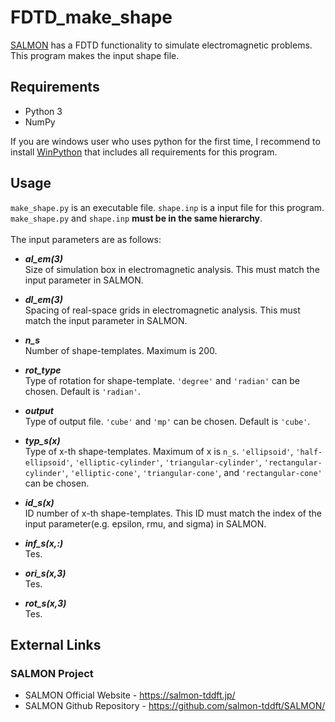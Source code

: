 # FDTD_make_shape

[SALMON](https://salmon-tddft.jp/) has a FDTD functionality to simulate electromagnetic problems. This program makes the input shape file.

## Requirements

 - Python 3
 - NumPy

If you are windows user who uses python for the first time, I recommend to install [WinPython](https://sourceforge.net/projects/winpython/) that includes all requirements for this program.

## Usage

`make_shape.py` is an executable file. `shape.inp` is a input file for this program. `make_shape.py` and `shape.inp` **must be in the same hierarchy**.<br><br>
The input parameters are as follows:<br>

- ***al_em(3)*** <br>
Size of simulation box in electromagnetic analysis. This must match the input parameter in SALMON.

- ***dl_em(3)*** <br>
Spacing of real-space grids in electromagnetic analysis. This must match the input parameter in SALMON.

- ***n_s*** <br>
Number of shape-templates. Maximum is 200.

- ***rot_type*** <br>
Type of rotation for shape-template. `'degree'` and `'radian'` can be chosen. Default is `'radian'`.

- ***output*** <br>
Type of output file. `'cube'` and `'mp'` can be chosen. Default is `'cube'`.

- ***typ_s(x)*** <br>
Type of x-th shape-templates. Maximum of x is `n_s`. `'ellipsoid'`, `'half-ellipsoid'`, `'elliptic-cylinder'`, `'triangular-cylinder'`, `'rectangular-cylinder'`, `'elliptic-cone'`, `'triangular-cone'`, and `'rectangular-cone'` can be chosen.

- ***id_s(x)*** <br>
ID number of x-th shape-templates. This ID must match the index of the input parameter(e.g. epsilon, rmu, and sigma) in SALMON.

- ***inf_s(x,:)*** <br>
Tes.

- ***ori_s(x,3)*** <br>
Tes.

- ***rot_s(x,3)*** <br>
Tes.

## External Links

### SALMON Project
  - SALMON Official Website - https://salmon-tddft.jp/
  - SALMON Github Repository - https://github.com/salmon-tddft/SALMON/

